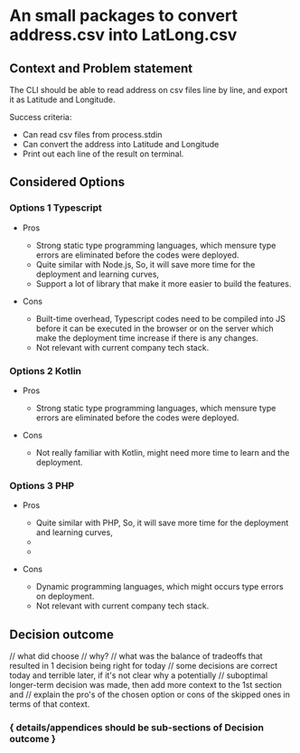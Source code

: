 # An small packages to convert address.csv into LatLong.csv

## Context and Problem statement
The CLI should be able to read address on csv files line by line, and export it as Latitude and Longitude.

Success criteria:
* Can read csv files from process.stdin
* Can convert the address into Latitude and Longitude
* Print out each line of the result on terminal.

## Considered Options

### Options 1 Typescript
* Pros
  * Strong static type programming languages, which mensure type errors are eliminated before the codes were deployed.
  * Quite similar with Node.js, So, it will save more time for the deployment and learning curves,
  * Support a lot of library that make it more easier to build the features.

* Cons
  * Built-time overhead, Typescript codes need to be compiled into JS before it can be executed in the browser or on the server which make the deployment time increase if there is any changes.
  * Not relevant with current company tech stack.

### Options 2 Kotlin
* Pros
  * Strong static type programming languages, which mensure type errors are eliminated before the codes were deployed.

* Cons
  * Not really familiar with Kotlin, might need more time to learn and the deployment.

### Options 3 PHP
* Pros
  * Quite similar with PHP, So, it will save more time for the deployment and learning curves,
  * 
  * 

* Cons
  * Dynamic programming languages, which might occurs type errors on deployment.
  * Not relevant with current company tech stack.

## Decision outcome
// what did choose
// why?
  // what was the balance of tradeoffs that resulted in 1 decision being right for today
  // some decisions are correct today and terrible later, if it's not clear why a potentially
  // suboptimal longer-term decision was made, then add more context to the 1st section and
  // explain the pro's of the chosen option or cons of the skipped ones in terms of that context.
  
### { details/appendices should be sub-sections of Decision outcome }